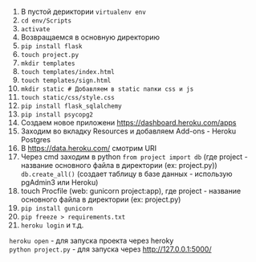 1. В пустой дериктории `virtualenv env`
2. `cd env/Scripts`
3. `activate`
4. Возвращаемся в основную директорию
5. `pip install flask`
6. `touch project.py`
7. `mkdir templates` 
8. `touch templates/index.html`
9. `touch templates/sign.html`
10. `mkdir static # Добавляем в static папки css и js`
11. `touch static/css/style.css`
12. `pip install flask_sqlalchemy`
13. `pip install psycopg2`
14. Создаем новое приложени https://dashboard.heroku.com/apps
15. Заходим во вкладку Resources и добавляем Add-ons - Heroku Postgres
16. В https://data.heroku.com/ смотрим URI
17. Через cmd заходим в python
	`from project import db` (где project - название основного файла в директории (ex: project.py))
	`db.create_all()` (создает таблицу в базе данных - использую pgAdmin3 или Heroku)
18. touch Procfile (web: gunicorn project:app), где project - название основного файла в директории (ex: project.py)
19. `pip install gunicorn`
20. `pip freeze > requirements.txt`
21. `heroku login` и т.д.

`heroku open` - для запуска проекта через heroky  
`python project.py` - для запуска через http://127.0.0.1:5000/
